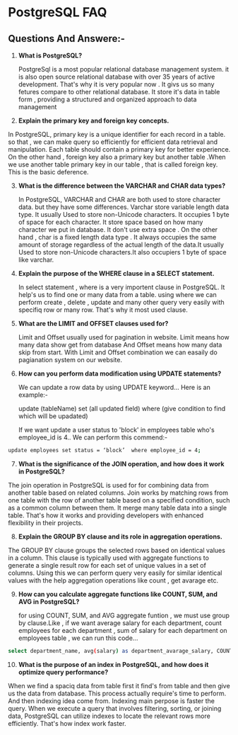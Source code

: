 # PostgreSQL FAQ

## Questions And Answere:-

1. **What is PostgreSQL?**

   PostgreSql is a most popular relational database management system. it is also open source relational database with over 35 years of active development. That's why it is very popular now . It givs us so many fetures compare to other relational database. It store it's data in table form , providing a structured and organized approach to data management


2. **Explain the primary key and foreign key concepts.**

  In PostgreSQL, primary key is a unique identifier for each record in a table. so that , we can make query so efficiently for efficient data retrieval and manipulation. Each table should contain a primary key for better experience. On the other hand , foreign key also a primary key but another table .When we use another table primary key in our table , that is called foreign key. This is the basic deference.

3. **What is the difference between the VARCHAR and CHAR data types?**

   In PostgreSQL, VARCHAR and CHAR are both used to store character data. but they have some differences. Varchar store  variable length data type. It usually  Used to store non-Unicode characters. It occupies 1 byte of space for each character. It store space based on how many character we put in database. It don't use extra space . On the other hand , char is a fixed length data type . It always occupies the same amount of storage regardless of the actual length of the data.It usually  Used to store non-Unicode characters.It also occupiers 1 byte of space like varchar.

4. **Explain the purpose of the WHERE clause in a SELECT statement.**

   In select statement , where is a very importent clause in PostgreSQL. It help's us to find one or many data from a table. using where we can perform create , delete , update and many other query very easily with specifiq row or many row. That's why it most used clause.

5. **What are the LIMIT and OFFSET clauses used for?**

   Limit and Offset usually  used for pagination in website. Limit means how many data show get from database And Offset means how many data skip from start. With Limit and Offset combination we can easaily do pagianation system on our website.

6. **How can you perform data modification using UPDATE statements?**

   We can update a row data by using UPDATE keyword... Here is an example:-

   update (tableName) set (all updated field)  where (give condition to find which will be upadated)

   If we want update a user status to 'block' in employees table who's employee_id is 4..
   We can perform this commend:-
   

```bash
update employees set status = ‘block’  where employee_id = 4;
```
7. **What is the significance of the JOIN operation, and how does it work in PostgreSQL?**

The join operation in PostgreSQL is used for for combining data from another table based on related columns. Join works by matching rows from one table with the row of another table based on a specified condition, such as a common column between them. It merge many table data into a single table. That's how it works and providing developers with enhanced flexibility in their projects.
   

8. **Explain the GROUP BY clause and its role in aggregation operations.**

The GROUP BY clause groups the selected rows based on identical values in a column. This clause is typically used with aggregate functions to generate a single result row for each set of unique values in a set of columns. Using this we can perform query very easily for similar identical values with the help aggregation operations like count , get avarage etc.

9. **How can you calculate aggregate functions like COUNT, SUM, and AVG in PostgreSQL?**

     for using COUNT, SUM, and AVG aggregate funtion , we must use group by clause.Like ,
      if we want average salary for each department, count employees for each department , sum of salary for each department  on employees table , we can run this code...


```bash
select department_name, avg(salary) as department_avarage_salary, COUNT(*) as total_employees , SUM(salary) as total_department_salary  from employees join departments USING(department_id) group by department_name;
```
10. **What is the purpose of an index in PostgreSQL, and how does it optimize query performance?**

 When we find a spaciq data from table first it find's from table  and then give us the data from database. This process actually require's time to perform. And then indexing idea come from. Indexing main perpose is faster the query. When we execute a query that involves filtering, sorting, or joining data, PostgreSQL can utilize indexes to locate the relevant rows more efficiently. That's how index work faster. 



    
